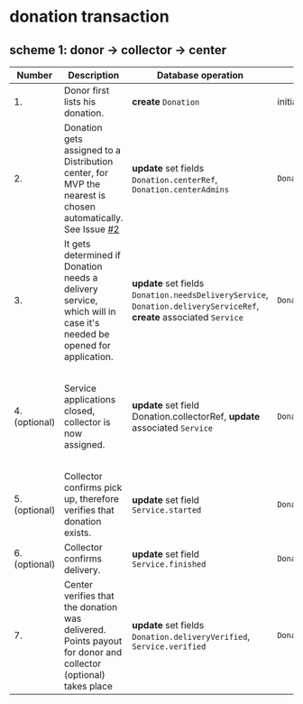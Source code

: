 # donation transaction

## scheme 1: donor -> collector -> center

|Number|Description|Database operation|BloC event|Role|
|---|---|---|---|---|
|1.|Donor first lists his donation.|**create** `Donation`|initial state|Donor|
|2.|Donation gets assigned to a Distribution center, for MVP the nearest is chosen automatically. See Issue [#2](https://github.com/minga-app/minga_shared/issues/2)|**update** set fields `Donation.centerRef`, `Donation.centerAdmins`|`DonationCenterAssignedEvent`|Donor / Minga Admin, Cloud function automated|
|3.|It gets determined if Donation needs a delivery service, which will in case it's needed be opened for application.|**update** set fields `Donation.needsDeliveryService`, `Donation.deliveryServiceRef`, **create** associated `Service`|`DonationNeedsDeliveryServiceEvent`|Cloud function, via Donor / Minga Admin|
|4. (optional)|Service applications closed, collector is now assigned.|**update** set field Donation.collectorRef, **update** associated `Service`|`DonationDeliveryServiceStaffedEvent`|Cloud function, after Center Admin or Minga Admin accepted collector|
|5. (optional)|Collector confirms pick up, therefore verifies that donation exists.|**update** set field `Service.started`|`DonationPickedUpEvent`|Collector|
|6. (optional)|Collector confirms delivery.|**update** set field `Service.finished`|`DonationDeliveredEvent`|Collector|
|7.|Center verifies that the donation was delivered. Points payout for donor and collector (optional) takes place|**update** set fields `Donation.deliveryVerified`, `Service.verified` |`DonationDeliveryVerifiedEvent`|(Minga Admin /) Center Admin|
